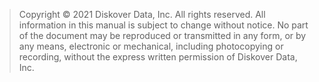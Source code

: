 >Copyright © 2021 Diskover Data, Inc. All rights reserved. All information in this manual is subject to change without notice. No part of the document may be reproduced or transmitted in any form, or by any means, electronic or mechanical, including photocopying or recording, without the express written permission of Diskover Data, Inc.
